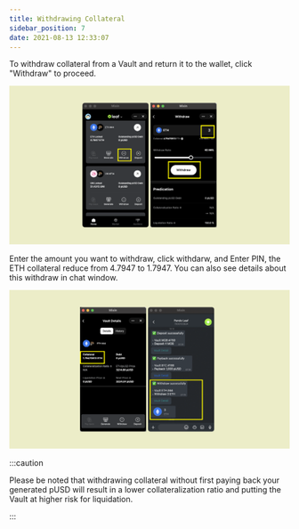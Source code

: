 ```yaml
---
title: Withdrawing Collateral
sidebar_position: 7
date: 2021-08-13 12:33:07
---
```


To withdraw collateral from a Vault and return it to the wallet, click "Withdraw" to proceed.

![](../assets/leaf-withdraw-p1.png)

Enter the amount you want to withdraw, click withdarw, and Enter PIN, the ETH collateral reduce from 4.7947 to 1.7947. You can also see details about this withdraw in chat window.

![](../assets/leaf-withdraw-p2.png)


:::caution

Please be noted that withdrawing collateral without first paying back your generated pUSD will result in a lower collateralization ratio and putting the Vault at higher risk for liquidation.

:::




